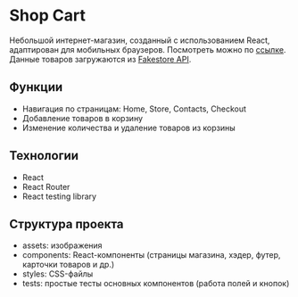 # Shop Cart

Небольшой интернет-магазин, созданный с использованием React, адаптирован для мобильных браузеров. Посмотреть можно по [ссылке](https://incomparable-crumble-6fd62b.netlify.app/).
Данные товаров загружаются из [Fakestore API](https://fakestoreapi.com/).

## Функции

- Навигация по страницам: Home, Store, Contacts, Checkout
- Добавление товаров в корзину
- Изменение количества и удаление товаров из корзины

## Технологии

- React
- React Router
- React testing library

## Структура проекта

- assets: изображения
- components: React-компоненты (страницы магазина, хэдер, футер, карточки товаров и др.)
- styles: CSS-файлы
- tests: простые тесты основных компонентов (работа полей и кнопок)


